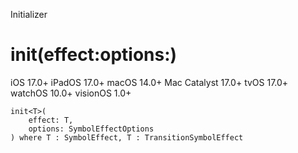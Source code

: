 Initializer

# init(effect:options:)

iOS 17.0+  iPadOS 17.0+  macOS 14.0+  Mac Catalyst 17.0+  tvOS 17.0+  watchOS
10.0+  visionOS 1.0+

    
    
    init<T>(
        effect: T,
        options: SymbolEffectOptions
    ) where T : SymbolEffect, T : TransitionSymbolEffect

